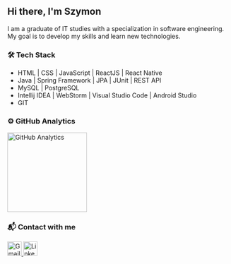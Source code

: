 ## Hi there, I'm Szymon
I am a graduate of IT studies with a specialization in software engineering. <br/>
My goal is to develop my skills and learn new technologies.

### :hammer_and_wrench: Tech Stack
* HTML | CSS | JavaScript | ReactJS | React Native
* Java | Spring Framework | JPA | JUnit | REST API
* MySQL | PostgreSQL
* Intellij IDEA | WebStorm | Visual Studio Code | Android Studio
* GIT

### :gear: GitHub Analytics
<p>
  <img height="180em" alt="GitHub Analytics" src="https://github-readme-stats-eight-theta.vercel.app/api?username=SzymonT99&show_icons=true&theme=algolia&include_all_commits=true&count_private=true"/>
</p>

### :mailbox_with_mail: Contact with me
<p>
  <a href="mailto:szy.tyrka@gmail.com">
    <img height="32px" alt="Gmail" src="https://img.shields.io/badge/Gmail-D14836?style=for-the-badge&logo=gmail&logoColor=white" />
  </a>
  <a href="https://www.linkedin.com/in/szymon-tyrka-46b4bb210/" target="_blank">
    <img height="32px" alt="LinkedIn" src="https://img.shields.io/badge/linkedin-%230077B5.svg?style=for-the-badge&logo=linkedin&logoColor=white" />
  </a>
</p>

